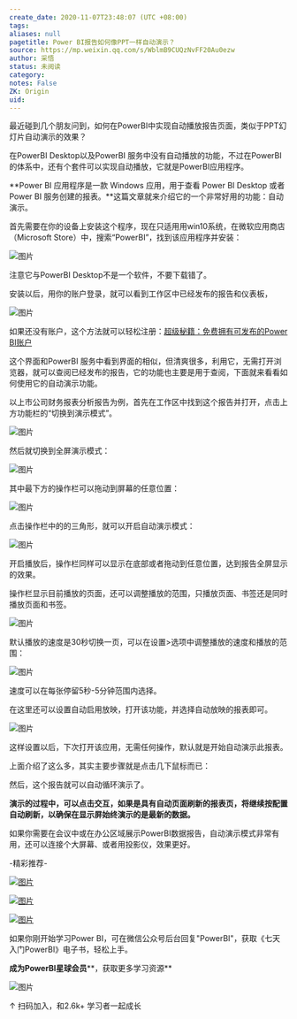 ```yaml
---
create_date: 2020-11-07T23:48:07 (UTC +08:00)
tags: 
aliases: null
pagetitle: Power BI报告如何像PPT一样自动演示？
source: https://mp.weixin.qq.com/s/WblmB9CUQzNvFF20Au0ezw
author: 采悟
status: 未阅读
category: 
notes: False
ZK: Origin
uid: 
---
```


最近碰到几个朋友问到，如何在PowerBI中实现自动播放报告页面，类似于PPT幻灯片自动演示的效果？

在PowerBI Desktop以及PowerBI 服务中没有自动播放的功能，不过在PowerBI的体系中，还有个套件可以实现自动播放，它就是PowerBI应用程序。

**Power BI 应用程序是一款 Windows 应用，用于查看 Power BI Desktop 或者 Power BI 服务创建的报表。**这篇文章就来介绍它的一个非常好用的功能：自动演示。

首先需要在你的设备上安装这个程序，现在只适用用win10系统，在微软应用商店（Microsoft Store）中，搜索“PowerBI”，找到该应用程序并安装：

![图片](https://mmbiz.qpic.cn/mmbiz_png/aHEbZtANQJPlFmqU5icYD1AbCLWnQE3vYacLDmz9nlkL9BKXG6Ptu2b7SwIYDqacWrWA0aVe6OBPARNic76pcXyQ/640?wx_fmt=png&wxfrom=5&wx_lazy=1&wx_co=1)

注意它与PowerBI Desktop不是一个软件，不要下载错了。

安装以后，用你的账户登录，就可以看到工作区中已经发布的报告和仪表板，  

![图片](https://mmbiz.qpic.cn/mmbiz_png/aHEbZtANQJMMvf7Fad2ibaic1LIQ3DCvlFg89TktMnBLo1XEicicVGwCKps9ZXOCMDUuT15BfXFpbic37J8NFIjdKicA/640?wx_fmt=png&wxfrom=5&wx_lazy=1&wx_co=1)

如果还没有账户，这个方法就可以轻松注册：[超级秘籍：免费拥有可发布的Power BI账户](http://mp.weixin.qq.com/s?__biz=MzA4MzQwMjY4MA==&mid=2484070700&idx=1&sn=7b97e421ea46cbfacca3f6aed4ef1720&chksm=8e0c43fbb97bcaed90c9d5b835de96be15e16e7944c5cf075a98232b41b3236f3ab95dd38d20&scene=21#wechat_redirect)

这个界面和PowerBI 服务中看到界面的相似，但清爽很多，利用它，无需打开浏览器，就可以查阅已经发布的报告，它的功能也主要是用于查阅，下面就来看看如何使用它的自动演示功能。

以上市公司财务报表分析报告为例，首先在工作区中找到这个报告并打开，点击上方功能栏的“切换到演示模式”。

![图片](https://mmbiz.qpic.cn/mmbiz_png/aHEbZtANQJMMvf7Fad2ibaic1LIQ3DCvlF5l1gWI6WYk2hqucZibeHRhUnepTfa6JtuImey0TtKPVhqU5kwRAWdsA/640?wx_fmt=png&wxfrom=5&wx_lazy=1&wx_co=1)

然后就切换到全屏演示模式：  

![图片](https://mmbiz.qpic.cn/mmbiz_png/aHEbZtANQJMMvf7Fad2ibaic1LIQ3DCvlF095Iib2C8hj1GcicselTa9jWs2KKYKwcKpiaaYrkbw7bsLQhiaw3ibMcomw/640?wx_fmt=png&wxfrom=5&wx_lazy=1&wx_co=1)

其中最下方的操作栏可以拖动到屏幕的任意位置：

![图片](https://mmbiz.qpic.cn/mmbiz_gif/aHEbZtANQJMMvf7Fad2ibaic1LIQ3DCvlFoRwsrjuC8bw3A8iaT2iadgpYSWsawZ6H5tVdRBsV2KH6XiapZgmCnKusg/640?wx_fmt=gif&wxfrom=5&wx_lazy=1)

点击操作栏中的的三角形，就可以开启自动演示模式：  

![图片](https://mmbiz.qpic.cn/mmbiz_png/aHEbZtANQJMMvf7Fad2ibaic1LIQ3DCvlFYRubPSYrH5LQRicxXSv2ExkW28F2DJbdYw8O4oYU61KKGGqlEt7ogqQ/640?wx_fmt=png&wxfrom=5&wx_lazy=1&wx_co=1)

开启播放后，操作栏同样可以显示在底部或者拖动到任意位置，达到报告全屏显示的效果。

操作栏显示目前播放的页面，还可以调整播放的范围，只播放页面、书签还是同时播放页面和书签。  

![图片](https://mmbiz.qpic.cn/mmbiz_png/aHEbZtANQJMMvf7Fad2ibaic1LIQ3DCvlFqQrx4cuA70T03NF3yOAOo1K6cMTzbI3biahQgOAs5dp3ELhUKRZmcxw/640?wx_fmt=png&wxfrom=5&wx_lazy=1&wx_co=1)

默认播放的速度是30秒切换一页，可以在设置>选项中调整播放的速度和播放的范围：

![图片](https://mmbiz.qpic.cn/mmbiz_png/aHEbZtANQJMMvf7Fad2ibaic1LIQ3DCvlFuAkPibOgw5YJ0nyF0y8Dl2icW89qfEkfIcQgic3Rh53kpe8Y99ErORWxw/640?wx_fmt=png&wxfrom=5&wx_lazy=1&wx_co=1)

速度可以在每张停留5秒-5分钟范围内选择。

在这里还可以设置自动启用放映，打开该功能，并选择自动放映的报表即可。

![图片](https://mmbiz.qpic.cn/mmbiz_png/aHEbZtANQJMMvf7Fad2ibaic1LIQ3DCvlFlk1IT1PGmTlztHk0DZU5lx919t4J5KCed83f380pNicb7F4D3pq1Bmw/640?wx_fmt=png&wxfrom=5&wx_lazy=1&wx_co=1)

这样设置以后，下次打开该应用，无需任何操作，默认就是开始自动演示此报表。

上面介绍了这么多，其实主要步骤就是点击几下鼠标而已：

然后，这个报告就可以自动循环演示了。

**演示的过程中，可以点击交互，如果是具有自动页面刷新的报表页，将继续按配置自动刷新，以确保在显示屏始终演示的是最新的数据。**

如果你需要在会议中或在办公区域展示PowerBI数据报告，自动演示模式非常有用，还可以连接个大屏幕、或者用投影仪，效果更好。

\-精彩推荐-

[![图片](https://mmbiz.qpic.cn/mmbiz_jpg/aHEbZtANQJP8Cvmfx7v8oUqdoQaMmuDAG2GibhzIydz7aGIyMr9drbJx6vevzfXib5D6NFtuR4Qu3TVQibQRqrVWg/640?wx_fmt=jpeg&wxfrom=5&wx_lazy=1&wx_co=1)](http://mp.weixin.qq.com/s?__biz=MzA4MzQwMjY4MA==&mid=2484072121&idx=1&sn=4b6b96811e263c4079f606cfab14976f&chksm=8e0c446eb97bcd7876ffa2d5bb5feae5c175353d1e957b72ae3732ad67c89a6f9f42c61af833&scene=21#wechat_redirect)

[![图片](https://mmbiz.qpic.cn/mmbiz_jpg/aHEbZtANQJMst6LMfyIX5sg2QmEtLfjxR5h1x8nrN7ibw97H9HjLSB59iaf2JLMtwY8OUcKiacK35ybYfpaoVNuGQ/640?wx_fmt=jpeg&wxfrom=5&wx_lazy=1&wx_co=1)](http://mp.weixin.qq.com/s?__biz=MzA4MzQwMjY4MA==&mid=2484071399&idx=1&sn=44b4ba20c1cbe657f77b6c8d144b2b30&chksm=8e0c4130b97bc826d87746723f940404ce82ac9ebb38572bbfb1a89d7a48aaa750dffd92a28d&scene=21#wechat_redirect)

[![图片](https://mmbiz.qpic.cn/mmbiz_jpg/aHEbZtANQJNCQ4pzSiaQOMPia6kNbbF0gtHORfNDsk1ibQ1luXtyibbDsnnwJXvdSpKwfPlcJCZSlvWYOK6p6VGeqw/640?wx_fmt=jpeg&wxfrom=5&wx_lazy=1&wx_co=1)](http://mp.weixin.qq.com/s?__biz=MzA4MzQwMjY4MA==&mid=2484070526&idx=1&sn=fd4131317654df2ee7619cfc58e2987c&chksm=8e0c42a9b97bcbbff556f8cb013259a7981c0847d4ea656d63af3a438af3aa33a38974d7145a&scene=21#wechat_redirect)

如果你刚开始学习Power BI，可在微信公众号后台回复"PowerBI"，获取《七天入门PowerBI》电子书，轻松上手。

**成为PowerBI星球会员****，获取更多学习资源**

![图片](https://mmbiz.qpic.cn/mmbiz_jpg/aHEbZtANQJNCQ4pzSiaQOMPia6kNbbF0gtVXYmWpicF9SVicdBBQYdaKG4icSfUTkS9dFIBW3NsL5ZrNpYH6icjgJaUA/640?wx_fmt=jpeg&wxfrom=5&wx_lazy=1&wx_co=1)

↑ 扫码加入，和2.6k+ 学习者一起成长
